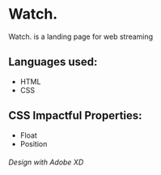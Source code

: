 # Watch.

Watch. is a landing page for web streaming



## Languages used:
- HTML
- CSS

## CSS Impactful Properties:
- Float
- Position


###### Design with Adobe XD
